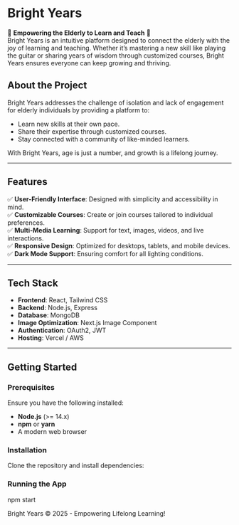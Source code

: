# Bright Years

🌟 **Empowering the Elderly to Learn and Teach** 🌟  
Bright Years is an intuitive platform designed to connect the elderly with the joy of learning and teaching. Whether it’s mastering a new skill like playing the guitar or sharing years of wisdom through customized courses, Bright Years ensures everyone can keep growing and thriving.

## About the Project

Bright Years addresses the challenge of isolation and lack of engagement for elderly individuals by providing a platform to:
- Learn new skills at their own pace.
- Share their expertise through customized courses.
- Stay connected with a community of like-minded learners.

With Bright Years, age is just a number, and growth is a lifelong journey.

---

## Features
✅ **User-Friendly Interface**: Designed with simplicity and accessibility in mind.  
✅ **Customizable Courses**: Create or join courses tailored to individual preferences.  
✅ **Multi-Media Learning**: Support for text, images, videos, and live interactions.  
✅ **Responsive Design**: Optimized for desktops, tablets, and mobile devices.  
✅ **Dark Mode Support**: Ensuring comfort for all lighting conditions.  

---

## Tech Stack
- **Frontend**: React, Tailwind CSS
- **Backend**: Node.js, Express
- **Database**: MongoDB
- **Image Optimization**: Next.js Image Component
- **Authentication**: OAuth2, JWT
- **Hosting**: Vercel / AWS

---

## Getting Started

### Prerequisites
Ensure you have the following installed:
- **Node.js** (>= 14.x)
- **npm** or **yarn**
- A modern web browser

### Installation
Clone the repository and install dependencies:

### Running the App
npm start

Bright Years © 2025 - Empowering Lifelong Learning!
